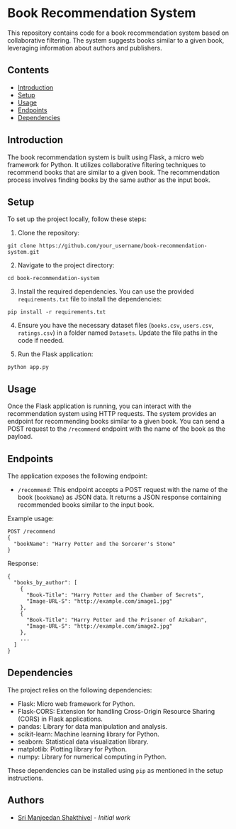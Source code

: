 # Book Recommendation System 

This repository contains code for a book recommendation system based on collaborative filtering. The system suggests books similar to a given book, leveraging information about authors and publishers.

## Contents

- [Introduction](#introduction)
- [Setup](#setup)
- [Usage](#usage)
- [Endpoints](#endpoints)
- [Dependencies](#dependencies)

## Introduction

The book recommendation system is built using Flask, a micro web framework for Python. It utilizes collaborative filtering techniques to recommend books that are similar to a given book. The recommendation process involves finding books by the same author as the input book.

## Setup

To set up the project locally, follow these steps:

1. Clone the repository:

```
git clone https://github.com/your_username/book-recommendation-system.git
```

2. Navigate to the project directory:

```
cd book-recommendation-system
```

3. Install the required dependencies. You can use the provided `requirements.txt` file to install the dependencies:

```
pip install -r requirements.txt
```

4. Ensure you have the necessary dataset files (`books.csv`, `users.csv`, `ratings.csv`) in a folder named `Datasets`. Update the file paths in the code if needed.

5. Run the Flask application:

```
python app.py
```

## Usage

Once the Flask application is running, you can interact with the recommendation system using HTTP requests. The system provides an endpoint for recommending books similar to a given book. You can send a POST request to the `/recommend` endpoint with the name of the book as the payload.

## Endpoints

The application exposes the following endpoint:

- `/recommend`: This endpoint accepts a POST request with the name of the book (`bookName`) as JSON data. It returns a JSON response containing recommended books similar to the input book.

Example usage:

```
POST /recommend
{
  "bookName": "Harry Potter and the Sorcerer's Stone"
}
```

Response:

```
{
  "books_by_author": [
    {
      "Book-Title": "Harry Potter and the Chamber of Secrets",
      "Image-URL-S": "http://example.com/image1.jpg"
    },
    {
      "Book-Title": "Harry Potter and the Prisoner of Azkaban",
      "Image-URL-S": "http://example.com/image2.jpg"
    },
    ...
  ]
}
```

## Dependencies

The project relies on the following dependencies:

- Flask: Micro web framework for Python.
- Flask-CORS: Extension for handling Cross-Origin Resource Sharing (CORS) in Flask applications.
- pandas: Library for data manipulation and analysis.
- scikit-learn: Machine learning library for Python.
- seaborn: Statistical data visualization library.
- matplotlib: Plotting library for Python.
- numpy: Library for numerical computing in Python.

These dependencies can be installed using `pip` as mentioned in the setup instructions.

## Authors

- [Sri Manjeedan Shakthivel](https://github.com/Manjeedan11) - *Initial work*

